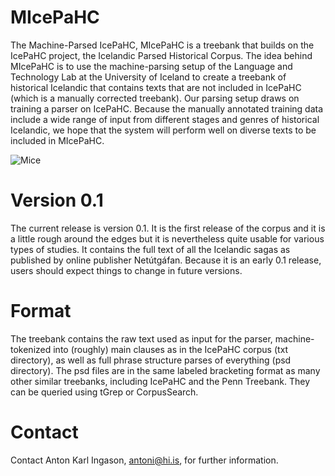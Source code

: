 # MIcePaHC

The Machine-Parsed IcePaHC, MIcePaHC is a treebank that builds on the IcePaHC project, the Icelandic Parsed Historical Corpus. The idea behind MIcePaHC is to use the machine-parsing setup of the Language and Technology Lab at the University of Iceland to create a treebank of historical Icelandic that contains texts that are not included in IcePaHC (which is a manually corrected treebank). Our parsing setup draws on training a parser on IcePaHC. Because the manually annotated training data include a wide range of input from different stages and genres of historical Icelandic, we hope that the system will perform well on diverse texts to be included in MIcePaHC.

![Mice](https://www.suburbanpest.com/sites/default/files/styles/primary__800x400_/public/shutterstock_207253453.jpg?itok=ZqAn8C2L)

# Version 0.1

The current release is version 0.1. It is the first release of the corpus and it is a little rough around the edges but it is nevertheless quite usable for various types of studies. It contains the full text of all the Icelandic sagas as published by online publisher Netútgáfan. Because it is an early 0.1 release, users should expect things to change in future versions.

# Format

The treebank contains the raw text used as input for the parser, machine-tokenized into (roughly) main clauses as in the IcePaHC corpus (txt directory), as well as full phrase structure parses of everything (psd directory). The psd files are in the same labeled bracketing format as many other similar treebanks, including IcePaHC and the Penn Treebank. They can be queried using tGrep or CorpusSearch.

# Contact

Contact Anton Karl Ingason, antoni@hi.is, for further information.